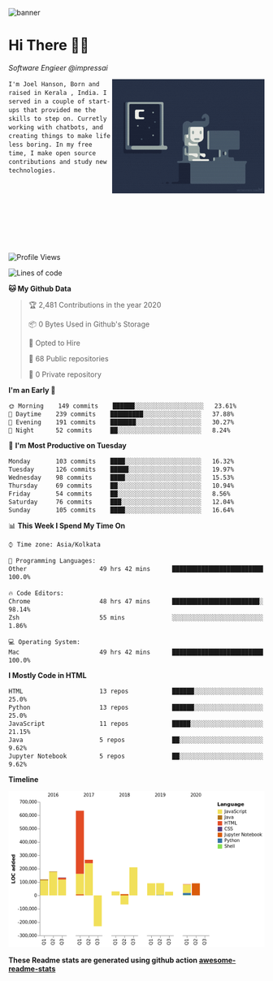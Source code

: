 ![banner](https://images.unsplash.com/photo-1553851935-cad21b77d358?ixlib=rb-1.2.1&ixid=eyJhcHBfaWQiOjEyMDd9&auto=format&fit=crop&w=2250&h=500&q=80)

# Hi There 👋🏼

<em>Software Engieer @impressai</em>

<img align='right' src="https://raw.githubusercontent.com/Joel-hanson/Joel-hanson/master/e426702edf874b181aced1e2fa5c6cde.gif" width="300">

```I'm Joel Hanson, Born and raised in Kerala , India. I served in a couple of start-ups that provided me the skills to step on. Curretly working with chatbots, and creating things to make life less boring. In my free time, I make open source contributions and study new technologies.```

<br></br>
<br></br>
<br></br>
# 


<!--START_SECTION:waka-->
![Profile Views](http://img.shields.io/badge/Profile%20Views-1-blue)

![Lines of code](https://img.shields.io/badge/From%20Hello%20World%20I%27ve%20Written-14.3%20million%20Lines%20of%20code-blue)

**🐱 My Github Data** 

> 🏆 2,481 Contributions in the year 2020
 > 
> 📦 0 Bytes Used in Github's Storage 
 > 
> 💼 Opted to Hire
 > 
> 📜 68 Public repositories
 > 
> 🔑 0 Private repository 
 > 
**I'm an Early 🐤** 

```text
🌞 Morning    149 commits    ██████░░░░░░░░░░░░░░░░░░░   23.61% 
🌆 Daytime    239 commits    █████████░░░░░░░░░░░░░░░░   37.88% 
🌃 Evening    191 commits    ███████░░░░░░░░░░░░░░░░░░   30.27% 
🌙 Night      52 commits     ██░░░░░░░░░░░░░░░░░░░░░░░   8.24%

```
📅 **I'm Most Productive on Tuesday** 

```text
Monday       103 commits    ████░░░░░░░░░░░░░░░░░░░░░   16.32% 
Tuesday      126 commits    █████░░░░░░░░░░░░░░░░░░░░   19.97% 
Wednesday    98 commits     ████░░░░░░░░░░░░░░░░░░░░░   15.53% 
Thursday     69 commits     ██░░░░░░░░░░░░░░░░░░░░░░░   10.94% 
Friday       54 commits     ██░░░░░░░░░░░░░░░░░░░░░░░   8.56% 
Saturday     76 commits     ███░░░░░░░░░░░░░░░░░░░░░░   12.04% 
Sunday       105 commits    ████░░░░░░░░░░░░░░░░░░░░░   16.64%

```


📊 **This Week I Spend My Time On** 

```text
⌚︎ Time zone: Asia/Kolkata

💬 Programming Languages: 
Other                    49 hrs 42 mins      █████████████████████████   100.0%

🔥 Code Editors: 
Chrome                   48 hrs 47 mins      ████████████████████████░   98.14% 
Zsh                      55 mins             ░░░░░░░░░░░░░░░░░░░░░░░░░   1.86%

💻 Operating System: 
Mac                      49 hrs 42 mins      █████████████████████████   100.0%

```

**I Mostly Code in HTML** 

```text
HTML                     13 repos            ██████░░░░░░░░░░░░░░░░░░░   25.0% 
Python                   13 repos            ██████░░░░░░░░░░░░░░░░░░░   25.0% 
JavaScript               11 repos            █████░░░░░░░░░░░░░░░░░░░░   21.15% 
Java                     5 repos             ██░░░░░░░░░░░░░░░░░░░░░░░   9.62% 
Jupyter Notebook         5 repos             ██░░░░░░░░░░░░░░░░░░░░░░░   9.62%

```


**Timeline**

![Chart not found](https://github.com/Joel-hanson/Joel-hanson/blob/master/charts/bar_graph.png) 


<!--END_SECTION:waka-->

**These Readme stats are generated using github action [awesome-readme-stats](https://github.com/anmol098/waka-readme-stats)**
